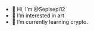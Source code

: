 - 👋 Hi, I’m @Sepisepi12
- 👀 I’m interested in art
- 🌱 I’m currently learning crypto.

<!---
Sepisepi12/Sepisepi12 is a ✨ special ✨ repository because its `README.md` (this file) appears on your GitHub profile.
You can click the Preview link to take a look at your changes.
--->
